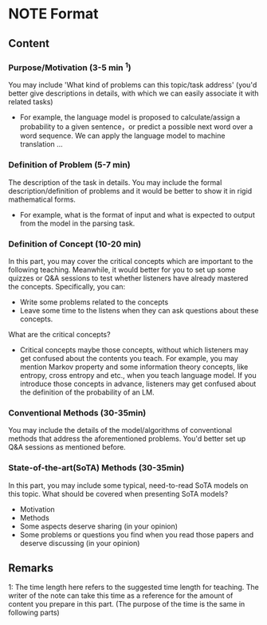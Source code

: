 # NOTE Format
## Content
### Purpose/Motivation (3-5 min <sup>1</sup>)
You may include 'What kind of problems can this topic/task address' (you'd better give descriptions in details, with which we can easily associate it with related tasks)
- For example, the language model is proposed to calculate/assign a probability to a given sentence，or predict a possible next word over a word sequence. We can apply the language model to machine translation ...

### Definition of Problem (5-7 min)
The description of the task in details. You may include the formal description/definition of problems and it would be better to show it in rigid mathematical forms.
- For example, what is the format of input and what is expected to output from the model in the parsing task.

### Definition of Concept (10-20 min)
In this part, you may cover the critical concepts which are important to the following teaching. Meanwhile, it would better for you to set up some quizzes or Q&A sessions to test whether listeners have already mastered the concepts. Specifically, you can:
- Write some problems related to the concepts
- Leave some time to the listens when they can ask questions about these concepts.

What are the critical concepts?
- Critical concepts maybe those concepts, without which listeners may get confused about the contents you teach. For example, you may mention Markov property and some information theory concepts, like entropy, cross entropy and etc., when you teach language model. If you introduce those concepts in advance, listeners may get confused about the definition of the probability of an LM. 


### Conventional Methods (30-35min)
You may include the details of the model/algorithms of conventional methods that address the aforementioned problems.
You'd better set up Q&A sessions as mentioned before. 

### State-of-the-art(SoTA) Methods (30-35min)
In this part, you may include some typical, need-to-read SoTA models on this topic. 
What should be covered when presenting SoTA models?
- Motivation
- Methods
- Some aspects deserve sharing (in your opinion)
- Some problems or questions you find when you read those papers and  deserve discussing (in your opinion)

## Remarks
1: The time length here refers to the suggested time length for teaching. The writer of the note can take this time as a reference for the amount of content you prepare in this part. (The purpose of the time is the same in following parts) 


